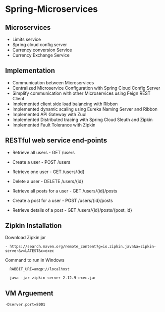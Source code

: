 # Spring-Microservices


## Microservices

 - Limits service
 - Spring cloud config server
 - Currency conversion Service
 - Currency Exchange Service

## Implementation

 - Communication between Microservices
 - Centralized Microservice Configuration with Spring Cloud Config Server
 - Simplify communication with other Microservices using Feign REST Client
 - Implemented client side load balancing with Ribbon
 - Implemented dynamic scaling using Eureka Naming Server and Ribbon
 - Implemented API Gateway with Zuul
 - Implemented Distributed tracing with Spring Cloud Sleuth and Zipkin
 - Implemented Fault Tolerance with Zipkin

## RESTful web service end-points

 - Retrieve all users - GET /users
 - Create a user - POST /users
 - Retrieve one user - GET /users/{id}
 - Delete a user - DELETE /users/{id}


 - Retrieve all posts for a user - GET /users/{id}/posts
 - Create a post for a user - POST /users/{id}/posts
 - Retrieve details of a post - GET /users/{id}/posts/{post_id}


## Zipkin Installation
   
   Download Zipkin jar

    - https://search.maven.org/remote_content?g=io.zipkin.java&a=zipkin-server&v=LATEST&c=exec

   Command to run in Windows

   	  RABBIT_URI=amqp://localhost

   	  java -jar zipkin-server-2.12.9-exec.jar 

## VM Arguement

	-Dserver.port=8001

	